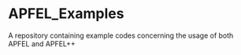 # APFEL_Examples
A repository containing example codes concerning the usage of both APFEL and APFEL++
